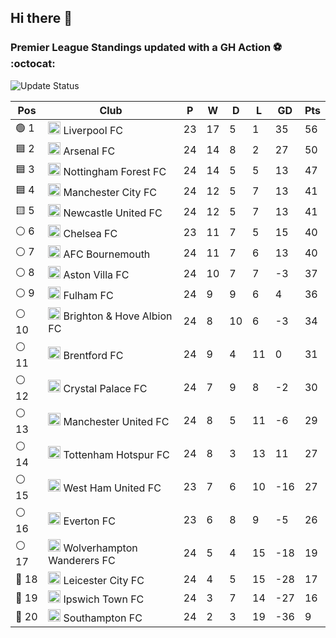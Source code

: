 ## Hi there 👋

<!--
**andregribeiro/andregribeiro** is a ✨ _special_ ✨ repository because its `README.md` (this file) appears on your GitHub profile.

Here are some ideas to get you started:

- 🔭 I’m currently working on ...
- 🌱 I’m currently learning ...
- 👯 I’m looking to collaborate on ...
- 🤔 I’m looking for help with ...
- 💬 Ask me about ...
- 📫 How to reach me: ...
- 😄 Pronouns: ...
- ⚡ Fun fact: ...
-->
### Premier League Standings updated with a GH Action ⚽ :octocat:
![Update Status](https://github.com/andregribeiro/andregribeiro/workflows/Update%20Premier%20League%20Standings/badge.svg)

<!-- STANDINGS:START -->
<div align="right">

| Pos |  Club  | P | W | D | L | GD | Pts |
|-----|------|----|---|---|---|----|----|
|  🟢 1 | <img src="https://crests.football-data.org/64.png" alt="Liverpool FC" width="20" height="20"> Liverpool FC | 23 | 17 | 5 | 1 | 35 | 56 |
|  🟦 2 | <img src="https://crests.football-data.org/57.png" alt="Arsenal FC" width="20" height="20"> Arsenal FC | 24 | 14 | 8 | 2 | 27 | 50 |
|  🟦 3 | <img src="https://crests.football-data.org/351.png" alt="Nottingham Forest FC" width="20" height="20"> Nottingham Forest FC | 24 | 14 | 5 | 5 | 13 | 47 |
|  🟦 4 | <img src="https://crests.football-data.org/65.png" alt="Manchester City FC" width="20" height="20"> Manchester City FC | 24 | 12 | 5 | 7 | 13 | 41 |
|  🟨 5 | <img src="https://crests.football-data.org/67.png" alt="Newcastle United FC" width="20" height="20"> Newcastle United FC | 24 | 12 | 5 | 7 | 13 | 41 |
|  ⚪ 6 | <img src="https://crests.football-data.org/61.png" alt="Chelsea FC" width="20" height="20"> Chelsea FC | 23 | 11 | 7 | 5 | 15 | 40 |
|  ⚪ 7 | <img src="https://crests.football-data.org/bournemouth.png" alt="AFC Bournemouth" width="20" height="20"> AFC Bournemouth | 24 | 11 | 7 | 6 | 13 | 40 |
|  ⚪ 8 | <img src="https://crests.football-data.org/58.png" alt="Aston Villa FC" width="20" height="20"> Aston Villa FC | 24 | 10 | 7 | 7 | -3 | 37 |
|  ⚪ 9 | <img src="https://crests.football-data.org/63.png" alt="Fulham FC" width="20" height="20"> Fulham FC | 24 | 9 | 9 | 6 | 4 | 36 |
|  ⚪ 10 | <img src="https://crests.football-data.org/397.png" alt="Brighton & Hove Albion FC" width="20" height="20"> Brighton & Hove Albion FC | 24 | 8 | 10 | 6 | -3 | 34 |
|  ⚪ 11 | <img src="https://crests.football-data.org/402.png" alt="Brentford FC" width="20" height="20"> Brentford FC | 24 | 9 | 4 | 11 | 0 | 31 |
|  ⚪ 12 | <img src="https://crests.football-data.org/354.png" alt="Crystal Palace FC" width="20" height="20"> Crystal Palace FC | 24 | 7 | 9 | 8 | -2 | 30 |
|  ⚪ 13 | <img src="https://crests.football-data.org/66.png" alt="Manchester United FC" width="20" height="20"> Manchester United FC | 24 | 8 | 5 | 11 | -6 | 29 |
|  ⚪ 14 | <img src="https://crests.football-data.org/73.png" alt="Tottenham Hotspur FC" width="20" height="20"> Tottenham Hotspur FC | 24 | 8 | 3 | 13 | 11 | 27 |
|  ⚪ 15 | <img src="https://crests.football-data.org/563.png" alt="West Ham United FC" width="20" height="20"> West Ham United FC | 23 | 7 | 6 | 10 | -16 | 27 |
|  ⚪ 16 | <img src="https://crests.football-data.org/62.png" alt="Everton FC" width="20" height="20"> Everton FC | 23 | 6 | 8 | 9 | -5 | 26 |
|  ⚪ 17 | <img src="https://crests.football-data.org/76.png" alt="Wolverhampton Wanderers FC" width="20" height="20"> Wolverhampton Wanderers FC | 24 | 5 | 4 | 15 | -18 | 19 |
|  🔴 18 | <img src="https://crests.football-data.org/338.png" alt="Leicester City FC" width="20" height="20"> Leicester City FC | 24 | 4 | 5 | 15 | -28 | 17 |
|  🔴 19 | <img src="https://crests.football-data.org/349.png" alt="Ipswich Town FC" width="20" height="20"> Ipswich Town FC | 24 | 3 | 7 | 14 | -27 | 16 |
|  🔴 20 | <img src="https://crests.football-data.org/340.png" alt="Southampton FC" width="20" height="20"> Southampton FC | 24 | 2 | 3 | 19 | -36 | 9 |

</div>
<!-- STANDINGS:END -->
